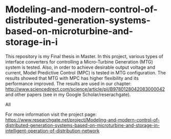 # Modeling-and-modern-control-of-distributed-generation-systems-based-on-microturbine-and-storage-in-i
This repository is my Final thesis in Master. In this project, various types of interface converters for controlling a Micro-Turbine Generation (MTG) system is tested. Also, in order to achieve desirable output voltage and current, Model Predictive Control (MPC) is tested in MTG configuration. The results showed that MTG with MPC has higher flexibility and its performance improved. The results are used in our chapter: http://www.sciencedirect.com/science/article/pii/B9780128042083000042 and other papers (see in my Google Scholar/reserachgate).


All

For more information visit the project page: https://www.researchgate.net/project/Modeling-and-modern-control-of-distributed-generation-systems-based-on-microturbine-and-storage-in-intelligent-operation-of-distribution-network
